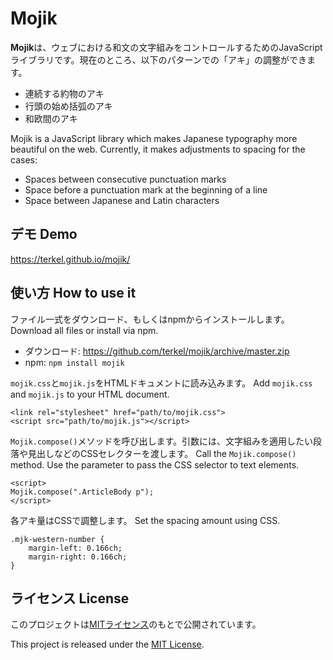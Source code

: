# Mojik

<b>Mojik</b>は、ウェブにおける和文の文字組みをコントロールするためのJavaScriptライブラリです。現在のところ、以下のパターンでの「アキ」の調整ができます。

- 連続する約物のアキ
- 行頭の始め括弧のアキ
- 和欧間のアキ

Mojik is a JavaScript library which makes Japanese typography more beautiful on the web. Currently, it makes adjustments to spacing for the cases: 

- Spaces between consecutive punctuation marks
- Space before a punctuation mark at the beginning of a line
- Space between Japanese and Latin characters

## デモ Demo

https://terkel.github.io/mojik/

## 使い方 How to use it

ファイル一式をダウンロード、もしくはnpmからインストールします。
Download all files or install via npm.

- ダウンロード:  https://github.com/terkel/mojik/archive/master.zip
- npm: `npm install mojik`

`mojik.css`と`mojik.js`をHTMLドキュメントに読み込みます。
Add `mojik.css` and `mojik.js` to your HTML document.

    <link rel="stylesheet" href="path/to/mojik.css">
    <script src="path/to/mojik.js"></script>

`Mojik.compose()`メソッドを呼び出します。引数には、文字組みを適用したい段落や見出しなどのCSSセレクターを渡します。
Call the `Mojik.compose()` method. Use the parameter to pass the CSS selector to text elements. 

    <script>
    Mojik.compose(".ArticleBody p");
    </script>

各アキ量はCSSで調整します。
Set the spacing amount using CSS.

```
.mjk-western-number {
    margin-left: 0.166ch;
    margin-right: 0.166ch;
}
```

## ライセンス License

このプロジェクトは[MITライセンス](http://opensource.org/licenses/MIT)のもとで公開されています。

This project is released under the [MIT License](http://opensource.org/licenses/MIT).

